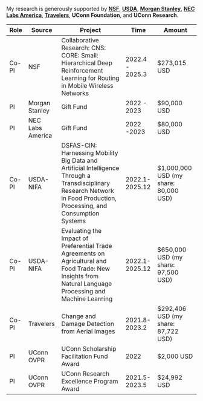 My research is generously supported by [**NSF**](https://www.nsf.gov/), [**USDA**](https://www.usda.gov/), [**Morgan Stanley**](https://www.morganstanley.com/), [**NEC Labs America**](https://www.nec-labs.com/), [**Travelers**](https://www.travelers.com/), **UConn Foundation**, and **UConn Research**.

| Role   | Source            | Project | Time         | Amount        |
| -------- | -----------------------| ------------------------------------------------- |--------------|---------------|
| Co-PI | NSF | Collaborative Research: CNS: CORE: Small: Hierarchical Deep Reinforcement Learning for Routing in Mobile Wireless Networks | 2022.4 - 2025.3 | \$273,015 USD |
| PI | Morgan Stanley | Gift Fund | 2022 - 2023 | \$90,000 USD|
| PI | NEC Labs America | Gift Fund | 2022 -2023 | \$80,000 USD |
| Co-PI | USDA-NIFA | DSFAS-CIN: Harnessing Mobility Big Data and Artificial Intelligence Through a Transdisciplinary Research Network in Food Production, Processing, and Consumption Systems | 2022.1-2025.12 | \$1,000,000 USD (my share: 80,000 USD) |
| Co-PI | USDA-NIFA | Evaluating the Impact of Preferential Trade Agreements on Agricultural and Food Trade: New Insights from Natural Language Processing and Machine Learning | 2022.1-2025.12 | \$650,000 USD (my share: 97,500 USD) |
| Co-PI | Travelers | Change and Damage Detection from Aerial Images | 2021.8-2023.2 | \$292,406 USD (my share: 87,722 USD) |
| PI | UConn OVPR | UConn Scholarship Facilitation Fund Award | 2022 | \$2,000 USD |
| PI | UConn OVPR | UConn Research Excellence Program Award | 2021.5-2023.5 | \$24,992 USD |
